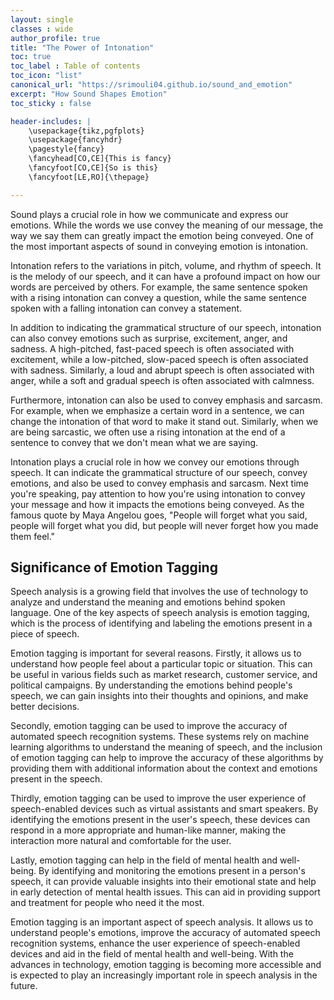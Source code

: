 ```yaml
---
layout: single
classes : wide
author_profile: true
title: "The Power of Intonation"
toc: true
toc_label : Table of contents
toc_icon: "list"
canonical_url: "https://srimouli04.github.io/sound_and_emotion"
excerpt: "How Sound Shapes Emotion"
toc_sticky : false

header-includes: |
    \usepackage{tikz,pgfplots}
    \usepackage{fancyhdr}
    \pagestyle{fancy}
    \fancyhead[CO,CE]{This is fancy}
    \fancyfoot[CO,CE]{So is this}
    \fancyfoot[LE,RO]{\thepage}

---
```


Sound plays a crucial role in how we communicate and express our emotions. While the words we use convey the meaning of our message, the way we say them can greatly impact the emotion being conveyed. One of the most important aspects of sound in conveying emotion is intonation.

Intonation refers to the variations in pitch, volume, and rhythm of speech. It is the melody of our speech, and it can have a profound impact on how our words are perceived by others. For example, the same sentence spoken with a rising intonation can convey a question, while the same sentence spoken with a falling intonation can convey a statement.

In addition to indicating the grammatical structure of our speech, intonation can also convey emotions such as surprise, excitement, anger, and sadness. A high-pitched, fast-paced speech is often associated with excitement, while a low-pitched, slow-paced speech is often associated with sadness. Similarly, a loud and abrupt speech is often associated with anger, while a soft and gradual speech is often associated with calmness.

Furthermore, intonation can also be used to convey emphasis and sarcasm. For example, when we emphasize a certain word in a sentence, we can change the intonation of that word to make it stand out. Similarly, when we are being sarcastic, we often use a rising intonation at the end of a sentence to convey that we don't mean what we are saying.

Intonation plays a crucial role in how we convey our emotions through speech. It can indicate the grammatical structure of our speech, convey emotions, and also be used to convey emphasis and sarcasm. Next time you're speaking, pay attention to how you're using intonation to convey your message and how it impacts the emotions being conveyed. As the famous quote by Maya Angelou goes, "People will forget what you said, people will forget what you did, but people will never forget how you made them feel."


## Significance of Emotion Tagging 

Speech analysis is a growing field that involves the use of technology to analyze and understand the meaning and emotions behind spoken language. One of the key aspects of speech analysis is emotion tagging, which is the process of identifying and labeling the emotions present in a piece of speech.

Emotion tagging is important for several reasons. Firstly, it allows us to understand how people feel about a particular topic or situation. This can be useful in various fields such as market research, customer service, and political campaigns. By understanding the emotions behind people's speech, we can gain insights into their thoughts and opinions, and make better decisions.

Secondly, emotion tagging can be used to improve the accuracy of automated speech recognition systems. These systems rely on machine learning algorithms to understand the meaning of speech, and the inclusion of emotion tagging can help to improve the accuracy of these algorithms by providing them with additional information about the context and emotions present in the speech.

Thirdly, emotion tagging can be used to improve the user experience of speech-enabled devices such as virtual assistants and smart speakers. By identifying the emotions present in the user's speech, these devices can respond in a more appropriate and human-like manner, making the interaction more natural and comfortable for the user.

Lastly, emotion tagging can help in the field of mental health and well-being. By identifying and monitoring the emotions present in a person's speech, it can provide valuable insights into their emotional state and help in early detection of mental health issues. This can aid in providing support and treatment for people who need it the most.

Emotion tagging is an important aspect of speech analysis. It allows us to understand people's emotions, improve the accuracy of automated speech recognition systems, enhance the user experience of speech-enabled devices and aid in the field of mental health and well-being. With the advances in technology, emotion tagging is becoming more accessible and is expected to play an increasingly important role in speech analysis in the future.
